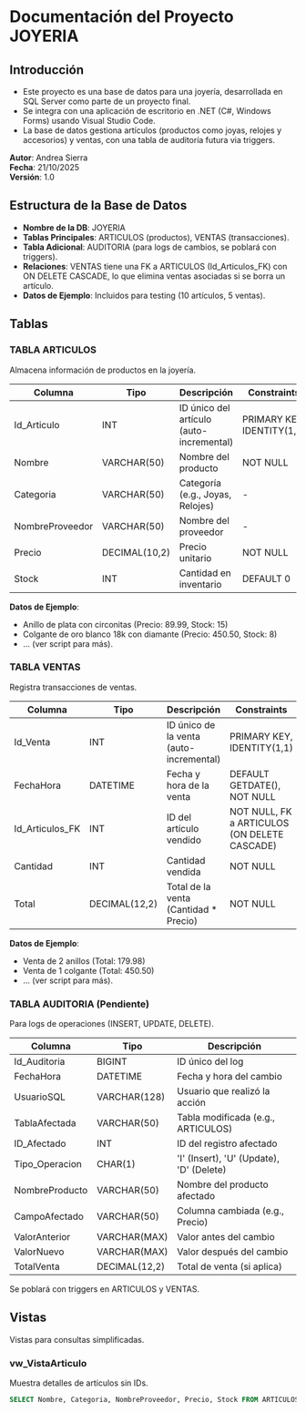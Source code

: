 # Documentación del Proyecto JOYERIA

## Introducción
- Este proyecto es una base de datos para una joyería, desarrollada en SQL Server como parte de un proyecto final.
- Se integra con una aplicación de escritorio en .NET (C#, Windows Forms) usando Visual Studio Code. 
- La base de datos gestiona artículos (productos como joyas, relojes y accesorios) y ventas, con una tabla de auditoría futura via triggers.

**Autor**: Andrea Sierra  
**Fecha**: 21/10/2025  
**Versión**: 1.0  

## Estructura de la Base de Datos
- **Nombre de la DB**: JOYERIA
- **Tablas Principales**: ARTICULOS (productos), VENTAS (transacciones).
- **Tabla Adicional**: AUDITORIA (para logs de cambios, se poblará con triggers).
- **Relaciones**: VENTAS tiene una FK a ARTICULOS (Id_Articulos_FK) con ON DELETE CASCADE, lo que elimina ventas asociadas si se borra un artículo.
- **Datos de Ejemplo**: Incluidos para testing (10 artículos, 5 ventas).

## Tablas

### TABLA ARTICULOS
Almacena información de productos en la joyería.

| Columna          | Tipo          | Descripción                          | Constraints |
|------------------|---------------|--------------------------------------|-------------|
| Id_Articulo     | INT           | ID único del artículo (auto-incremental) | PRIMARY KEY, IDENTITY(1,1) |
| Nombre          | VARCHAR(50)   | Nombre del producto                  | NOT NULL    |
| Categoria       | VARCHAR(50)   | Categoría (e.g., Joyas, Relojes)     | -           |
| NombreProveedor | VARCHAR(50)   | Nombre del proveedor                 | -           |
| Precio          | DECIMAL(10,2) | Precio unitario                      | NOT NULL    |
| Stock           | INT           | Cantidad en inventario               | DEFAULT 0   |

**Datos de Ejemplo**:
- Anillo de plata con circonitas (Precio: 89.99, Stock: 15)
- Colgante de oro blanco 18k con diamante (Precio: 450.50, Stock: 8)
- ... (ver script para más).

### TABLA VENTAS
Registra transacciones de ventas.

| Columna          | Tipo          | Descripción                          | Constraints |
|------------------|---------------|--------------------------------------|-------------|
| Id_Venta        | INT           | ID único de la venta (auto-incremental) | PRIMARY KEY, IDENTITY(1,1) |
| FechaHora       | DATETIME      | Fecha y hora de la venta             | DEFAULT GETDATE(), NOT NULL |
| Id_Articulos_FK | INT           | ID del artículo vendido              | NOT NULL, FK a ARTICULOS (ON DELETE CASCADE) |
| Cantidad        | INT           | Cantidad vendida                     | NOT NULL    |
| Total           | DECIMAL(12,2) | Total de la venta (Cantidad * Precio)| NOT NULL    |

**Datos de Ejemplo**:
- Venta de 2 anillos (Total: 179.98)
- Venta de 1 colgante (Total: 450.50)
- ... (ver script para más).

### TABLA AUDITORIA (Pendiente)
Para logs de operaciones (INSERT, UPDATE, DELETE).

| Columna         | Tipo          | Descripción                          |
|-----------------|---------------|--------------------------------------|
| Id_Auditoria    | BIGINT        | ID único del log                     |
| FechaHora       | DATETIME      | Fecha y hora del cambio              |
| UsuarioSQL      | VARCHAR(128)  | Usuario que realizó la acción        |
| TablaAfectada   | VARCHAR(50)   | Tabla modificada (e.g., ARTICULOS)   |
| ID_Afectado     | INT           | ID del registro afectado             |
| Tipo_Operacion  | CHAR(1)       | 'I' (Insert), 'U' (Update), 'D' (Delete) |
| NombreProducto  | VARCHAR(50)   | Nombre del producto afectado         |
| CampoAfectado   | VARCHAR(50)   | Columna cambiada (e.g., Precio)      |
| ValorAnterior   | VARCHAR(MAX)  | Valor antes del cambio               |
| ValorNuevo      | VARCHAR(MAX)  | Valor después del cambio             |
| TotalVenta      | DECIMAL(12,2) | Total de venta (si aplica)           |

Se poblará con triggers en ARTICULOS y VENTAS.

## Vistas
Vistas para consultas simplificadas.

### vw_VistaArticulo
Muestra detalles de artículos sin IDs.

```sql
SELECT Nombre, Categoria, NombreProveedor, Precio, Stock FROM ARTICULOS;
